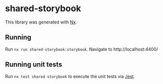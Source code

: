 # shared-storybook

This library was generated with [Nx](https://nx.dev).

## Running

Run `nx run shared-storybook:storybook`. Navigate to http://localhost:4400/ 

## Running unit tests

Run `nx test shared-storybook` to execute the unit tests via [Jest](https://jestjs.io).
